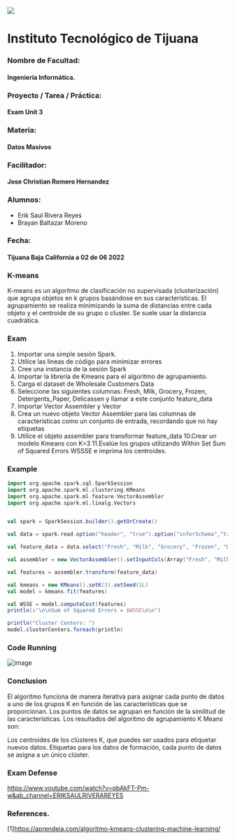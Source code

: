 ![](https://encrypted-tbn0.gstatic.com/images?q=tbn:ANd9GcQ4Dze8yYYzBPaBVPf7j9Mx9NkHZDDzKXzavCoUnkZuO0xqHG3__mjVJOearB9bEeY4sg&usqp=CAU)
# Instituto Tecnológico de Tijuana
### Nombre de Facultad:
#### Ingeniería Informática.
### Proyecto / Tarea / Práctica:
#### Exam Unit 3
### Materia:
#### Datos Masivos
### Facilitador:
#### Jose Christian Romero Hernandez
### Alumnos:
- Erik Saul Rivera Reyes
- Brayan Baltazar Moreno

### Fecha:
#### Tijuana Baja California a 02 de 06 2022 

### K-means
K-means es un algoritmo de clasificación no supervisada (clusterización) que agrupa objetos en k grupos basándose en sus características. 
El agrupamiento se realiza minimizando la suma de distancias entre cada objeto y el centroide de su grupo o cluster. 
Se suele usar la distancia cuadrática.

### Exam
1. Importar una simple sesión Spark. 
2. Utilice las lineas de código para minimizar errores 
3. Cree una instancia de la sesión Spark 
4. Importar la librería de Kmeans para el algoritmo de agrupamiento. 
5. Carga el dataset de Wholesale Customers Data 
6. Seleccione las siguientes columnas: Fresh, Milk, Grocery, Frozen, Detergents_Paper,  Delicassen y llamar a este conjunto feature_data 
7. Importar Vector Assembler y Vector 
8. Crea un nuevo objeto Vector Assembler para las columnas de caracteristicas como un conjunto de entrada, recordando que no hay etiquetas 
9. Utilice el objeto assembler para transformar feature_data 
10.Crear un modelo Kmeans con K=3 
11.Evalúe los grupos utilizando Within Set Sum of Squared Errors WSSSE e imprima los  centroides.

 
### Example
  
```scala
import org.apache.spark.sql.SparkSession
import org.apache.spark.ml.clustering.KMeans
import org.apache.spark.ml.feature.VectorAssembler
import org.apache.spark.ml.linalg.Vectors


val spark = SparkSession.builder().getOrCreate()

val data = spark.read.option("header", "true").option("inferSchema","true")csv("G:/COSAS PC/FILES/ESCUELA/DECIMO/DATOS_MASIVOS/Wholesale customers data.csv")

val feature_data = data.select("Fresh", "Milk", "Grocery", "Frozen", "Detergents_Paper", "Delicassen")

val assembler = new VectorAssembler().setInputCols(Array("Fresh", "Milk", "Grocery", "Frozen", "Detergents_Paper", "Delicassen")).setOutputCol("features")

val features = assembler.transform(feature_data)

val kmeans = new KMeans().setK(3).setSeed(1L)
val model = kmeans.fit(features)

val WSSE = model.computeCost(features)
println(s"\n\nSum of Squared Errors = $WSSE\n\n")

println("Cluster Centers: ")
model.clusterCenters.foreach(println)

```

### Code Running
![image](https://user-images.githubusercontent.com/40293937/171579052-ec6b5add-9563-4a81-a87d-9e8029133ae1.png)



### Conclusion
El algoritmo funciona de manera iterativa para asignar cada punto de datos a uno de los grupos K en función de las características que se proporcionan. 
Los puntos de datos se agrupan en función de la similitud de las características. Los resultados del algoritmo de agrupamiento K Means son:

Los centroides de los clústeres K, que puedes ser usados para etiquetar nuevos datos.
Etiquetas para los datos de formación, cada punto de datos se asigna a un único clúster.

### Exam Defense
https://www.youtube.com/watch?v=pbAkFT-Pm-w&ab_channel=ERIKSAULRIVERAREYES

### References.
[1]https://aprendeia.com/algoritmo-kmeans-clustering-machine-learning/




